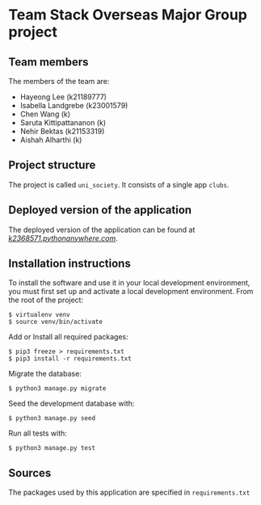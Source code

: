 # Team Stack Overseas Major Group project

## Team members
The members of the team are:
- Hayeong Lee (k21189777)
- Isabella Landgrebe (k23001579)
- Chen Wang (k)
- Saruta Kittipattananon (k)
- Nehir Bektas (k21153319)
- Aishah Alharthi (k)

## Project structure
The project is called `uni_society`.  It consists of a single app `clubs`.

## Deployed version of the application
The deployed version of the application can be found at [*k2368571.pythonanywhere.com*](https://k2368571.pythonanywhere.com).

## Installation instructions
To install the software and use it in your local development environment, you must first set up and activate a local development environment.  From the root of the project:

```
$ virtualenv venv
$ source venv/bin/activate
```

Add or Install all required packages:

```
$ pip3 freeze > requirements.txt
$ pip3 install -r requirements.txt
```

Migrate the database:

```
$ python3 manage.py migrate
```

Seed the development database with:

```
$ python3 manage.py seed
```

Run all tests with:
```
$ python3 manage.py test
```

## Sources
The packages used by this application are specified in `requirements.txt`
